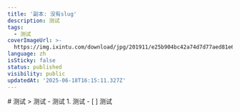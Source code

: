 ```yaml
---
title: '副本: 没有slug'
description: 测试
tags:
  - 测试
coverImageUrl: >-
  https://img.ixintu.com/download/jpg/201911/e25b904bc42a74d7d77aed81e66d772c.jpg
language: zh
isSticky: false
status: published
visibility: public
updatedAt: '2025-06-18T16:15:11.327Z'
---
```

\# 测试 > 测试 - 测试 1. 测试 - \[ \] 测试
